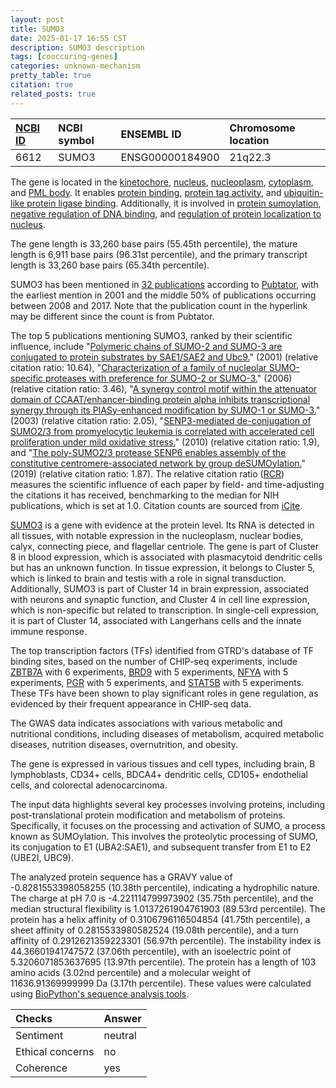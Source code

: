 ```yaml
---
layout: post
title: SUMO3
date: 2025-01-17 16:55 CST
description: SUMO3 description
tags: [cooccuring-genes]
categories: unknown-mechanism
pretty_table: true
citation: true
related_posts: true
---
```




| [NCBI ID](https://www.ncbi.nlm.nih.gov/gene/6612) | NCBI symbol | ENSEMBL ID | Chromosome location |
| :-------- | :------- | :-------- | :------- |
| 6612  | SUMO3 | ENSG00000184900 | 21q22.3 |



The gene is located in the [kinetochore](https://amigo.geneontology.org/amigo/term/GO:0000776), [nucleus](https://amigo.geneontology.org/amigo/term/GO:0005634), [nucleoplasm](https://amigo.geneontology.org/amigo/term/GO:0005654), [cytoplasm](https://amigo.geneontology.org/amigo/term/GO:0005737), and [PML body](https://amigo.geneontology.org/amigo/term/GO:0016605). It enables [protein binding](https://amigo.geneontology.org/amigo/term/GO:0005515), [protein tag activity](https://amigo.geneontology.org/amigo/term/GO:0031386), and [ubiquitin-like protein ligase binding](https://amigo.geneontology.org/amigo/term/GO:0044389). Additionally, it is involved in [protein sumoylation](https://amigo.geneontology.org/amigo/term/GO:0016925), [negative regulation of DNA binding](https://amigo.geneontology.org/amigo/term/GO:0043392), and [regulation of protein localization to nucleus](https://amigo.geneontology.org/amigo/term/GO:1900180).


The gene length is 33,260 base pairs (55.45th percentile), the mature length is 6,911 base pairs (96.31st percentile), and the primary transcript length is 33,260 base pairs (65.34th percentile).


SUMO3 has been mentioned in [32 publications](https://pubmed.ncbi.nlm.nih.gov/?term=%22SUMO3%22) according to [Pubtator](https://academic.oup.com/nar/article/47/W1/W587/5494727), with the earliest mention in 2001 and the middle 50% of publications occurring between 2008 and 2017. Note that the publication count in the hyperlink may be different since the count is from Pubtator.


The top 5 publications mentioning SUMO3, ranked by their scientific influence, include "[Polymeric chains of SUMO-2 and SUMO-3 are conjugated to protein substrates by SAE1/SAE2 and Ubc9.](https://pubmed.ncbi.nlm.nih.gov/11451954)" (2001) (relative citation ratio: 10.64), "[Characterization of a family of nucleolar SUMO-specific proteases with preference for SUMO-2 or SUMO-3.](https://pubmed.ncbi.nlm.nih.gov/16608850)" (2006) (relative citation ratio: 3.46), "[A synergy control motif within the attenuator domain of CCAAT/enhancer-binding protein alpha inhibits transcriptional synergy through its PIASy-enhanced modification by SUMO-1 or SUMO-3.](https://pubmed.ncbi.nlm.nih.gov/12511558)" (2003) (relative citation ratio: 2.05), "[SENP3-mediated de-conjugation of SUMO2/3 from promyelocytic leukemia is correlated with accelerated cell proliferation under mild oxidative stress.](https://pubmed.ncbi.nlm.nih.gov/20181954)" (2010) (relative citation ratio: 1.9), and "[The poly-SUMO2/3 protease SENP6 enables assembly of the constitutive centromere-associated network by group deSUMOylation.](https://pubmed.ncbi.nlm.nih.gov/31485003)" (2019) (relative citation ratio: 1.87). The relative citation ratio ([RCR](https://journals.plos.org/plosbiology/article?id=10.1371/journal.pbio.1002541)) measures the scientific influence of each paper by field- and time-adjusting the citations it has received, benchmarking to the median for NIH publications, which is set at 1.0. Citation counts are sourced from [iCite](https://icite.od.nih.gov).


[SUMO3](https://www.proteinatlas.org/ENSG00000184900-SUMO3) is a gene with evidence at the protein level. Its RNA is detected in all tissues, with notable expression in the nucleoplasm, nuclear bodies, calyx, connecting piece, and flagellar centriole. The gene is part of Cluster 8 in blood expression, which is associated with plasmacytoid dendritic cells but has an unknown function. In tissue expression, it belongs to Cluster 5, which is linked to brain and testis with a role in signal transduction. Additionally, SUMO3 is part of Cluster 14 in brain expression, associated with neurons and synaptic function, and Cluster 4 in cell line expression, which is non-specific but related to transcription. In single-cell expression, it is part of Cluster 14, associated with Langerhans cells and the innate immune response.


The top transcription factors (TFs) identified from GTRD's database of TF binding sites, based on the number of CHIP-seq experiments, include [ZBTB7A](https://www.ncbi.nlm.nih.gov/gene/51341) with 6 experiments, [BRD9](https://www.ncbi.nlm.nih.gov/gene/65980) with 5 experiments, [NFYA](https://www.ncbi.nlm.nih.gov/gene/4800) with 5 experiments, [PGR](https://www.ncbi.nlm.nih.gov/gene/5241) with 5 experiments, and [STAT5B](https://www.ncbi.nlm.nih.gov/gene/6777) with 5 experiments. These TFs have been shown to play significant roles in gene regulation, as evidenced by their frequent appearance in CHIP-seq data.



The GWAS data indicates associations with various metabolic and nutritional conditions, including diseases of metabolism, acquired metabolic diseases, nutrition diseases, overnutrition, and obesity.



The gene is expressed in various tissues and cell types, including brain, B lymphoblasts, CD34+ cells, BDCA4+ dendritic cells, CD105+ endothelial cells, and colorectal adenocarcinoma.


The input data highlights several key processes involving proteins, including post-translational protein modification and metabolism of proteins. Specifically, it focuses on the processing and activation of SUMO, a process known as SUMOylation. This involves the proteolytic processing of SUMO, its conjugation to E1 (UBA2:SAE1), and subsequent transfer from E1 to E2 (UBE2I, UBC9).



The analyzed protein sequence has a GRAVY value of -0.8281553398058255 (10.38th percentile), indicating a hydrophilic nature. The charge at pH 7.0 is -4.221114799973902 (35.75th percentile), and the median structural flexibility is 1.0137261904761903 (89.53rd percentile). The protein has a helix affinity of 0.3106796116504854 (41.75th percentile), a sheet affinity of 0.2815533980582524 (19.08th percentile), and a turn affinity of 0.2912621359223301 (56.97th percentile). The instability index is 44.36601941747572 (37.06th percentile), with an isoelectric point of 5.3206071853637695 (13.97th percentile). The protein has a length of 103 amino acids (3.02nd percentile) and a molecular weight of 11636.91369999999 Da (3.17th percentile). These values were calculated using [BioPython's sequence analysis tools](https://biopython.org/docs/1.75/api/Bio.SeqUtils.ProtParam.html).





| Checks    | Answer |
| :-------- | :------- |
| Sentiment  | neutral   |
| Ethical concerns | no     |
| Coherence    | yes    |